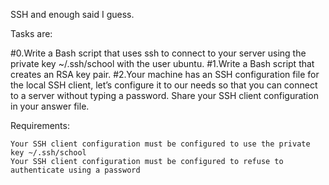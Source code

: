 SSH and enough said I guess.


Tasks are:

#0.Write a Bash script that uses ssh to connect to your server using the private key ~/.ssh/school with the user ubuntu.
#1.Write a Bash script that creates an RSA key pair.
#2.Your machine has an SSH configuration file for the local SSH client, let’s configure it to our needs so that you can connect to a server without typing a password. Share your SSH client configuration in your answer file.

Requirements:

    Your SSH client configuration must be configured to use the private key ~/.ssh/school
    Your SSH client configuration must be configured to refuse to authenticate using a password


